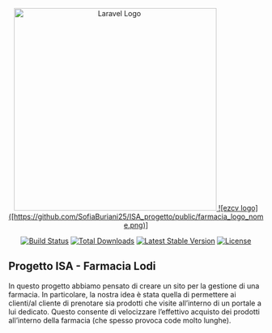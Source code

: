 <p align="center"><a href="https://laravel.com" target="_blank"><img src="https://raw.githubusercontent.com/laravel/art/master/logo-lockup/5%20SVG/2%20CMYK/1%20Full%20Color/laravel-logolockup-cmyk-red.svg" width="400" alt="Laravel Logo">
![ezcv logo]([https://github.com/SofiaBuriani25/ISA_progetto/public/farmacia_logo_nome.png)]


</a></p>

<p align="center">
<a href="https://github.com/laravel/framework/actions"><img src="https://github.com/laravel/framework/workflows/tests/badge.svg" alt="Build Status"></a>
<a href="https://packagist.org/packages/laravel/framework"><img src="https://img.shields.io/packagist/dt/laravel/framework" alt="Total Downloads"></a>
<a href="https://packagist.org/packages/laravel/framework"><img src="https://img.shields.io/packagist/v/laravel/framework" alt="Latest Stable Version"></a>
<a href="https://packagist.org/packages/laravel/framework"><img src="https://img.shields.io/packagist/l/laravel/framework" alt="License"></a>
</p>

## Progetto ISA - Farmacia Lodi

In questo progetto abbiamo pensato di creare un sito per la gestione di una farmacia. In particolare, la nostra idea è stata quella di permettere ai clienti/al cliente di prenotare sia prodotti che visite all’interno di un portale a lui dedicato. Questo consente di velocizzare l’effettivo acquisto dei prodotti all’interno della farmacia (che spesso provoca code molto lunghe).

